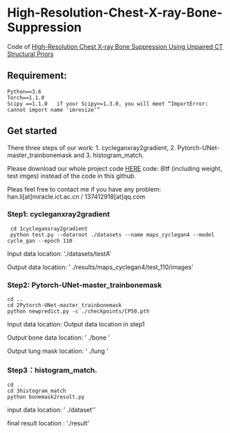 # High-Resolution-Chest-X-ray-Bone-Suppression
Code of  [High-Resolution Chest X-ray Bone Suppression Using Unpaired CT Structural Priors](http://miracle.ict.ac.cn/?page_id=814)
## Requirement:
```
Python==3.6
Torch==1.1.0
Scipy ==1.1.0   if your Scipy>=1.3.0, you will meet “ImportError: cannot import name 'imresize'”
```
## Get started
There three steps of our work: 1. cycleganxray2gradient, 2. Pytorch-UNet-master_trainbonemask and 3. histogram_match.

Please download our whole project code [HERE](https://pan.baidu.com/s/11EPABb1r_8CXY0p-9zE7kQ) code: 8ltf (including weight, test imges) instead of the code in this github.

Pleas feel free to contact me if you have any problem: han.li[at]miracle.ict.ac.cn / 137412918[at]qq.com 

### Step1: cycleganxray2gradient
```
 cd 1cycleganxray2gradient 
 python test.py --dataroot ./datasets --name maps_cyclegan4 --model cycle_gan --epoch 110
```
Input data location: ‘./datasets/testA’

Output data location: ’ ./results/maps_cyclegan4/test_110/images’

### Step2: Pytorch-UNet-master_trainbonemask
```
cd ..
cd 2Pytorch-UNet-master_trainbonemask
python newpredict.py -c ./checkpoints/CP50.pth
```
Input data location: Output data location in step1

Output bone data location: ’ ./bone ’

Output lung mask location: ’ ./lung ’

### Step3：histogram_match.
```
cd ..
cd 3histogram_match
python bonemask2result.py
```
input data location: ’ ./dataset'’

final result location : ‘./result’
